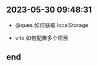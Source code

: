 ## 2023-05-30 09:48:31

-   @ques 如何获取 localStorage

-   vite 如何配置多个项目

## end

<!-- -   mac `open -a ... ` -->
